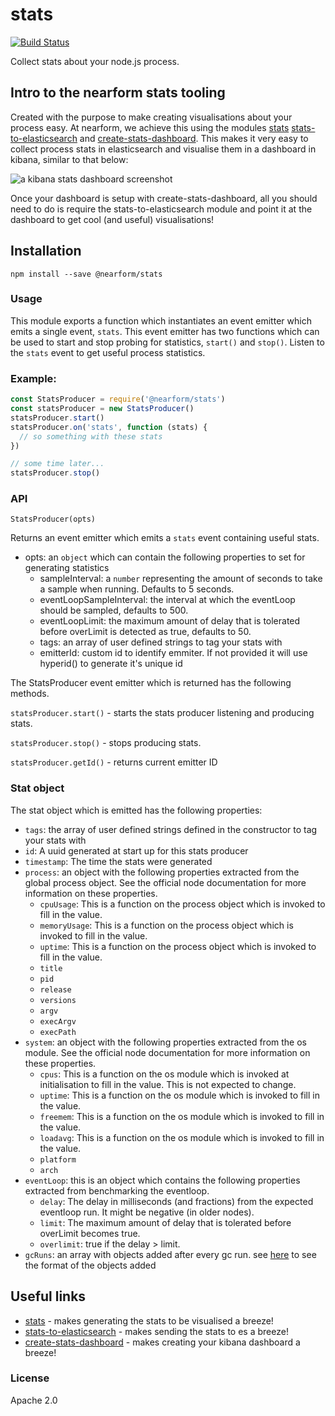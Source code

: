 # stats

[![Build Status](https://travis-ci.org/nearform/stats.svg?branch=master)](https://travis-ci.org/nearform/stats)

Collect stats about your node.js process.

## Intro to the nearform stats tooling

Created with the purpose to make creating visualisations about your process easy. At nearform, we achieve this using the modules [stats](http://github.com/nearform/stats) [stats-to-elasticsearch](http://github.com/nearform/stats-to-elasticsearch) and [create-stats-dashboard](http://github.com/nearform/create-stats-dashboard). This makes it very easy to collect process stats in elasticsearch and visualise them in a dashboard in kibana, similar to that below:

<img src='./assets/dashboard-screenshot.png' alt='a kibana stats dashboard screenshot'>

Once your dashboard is setup with create-stats-dashboard, all you should need to do is require the stats-to-elasticsearch module and point it at the dashboard to get cool (and useful) visualisations!

## Installation

```
npm install --save @nearform/stats
```

### Usage

This module exports a function which instantiates an event emitter which emits a single event, `stats`. This event emitter has two functions which can be used to start and stop probing for statistics, `start()` and `stop()`. Listen to the `stats` event to get useful process statistics.

### Example:
```js
const StatsProducer = require('@nearform/stats')
const statsProducer = new StatsProducer()
statsProducer.start()
statsProducer.on('stats', function (stats) {
  // so something with these stats
})

// some time later...
statsProducer.stop()
```

### API

`StatsProducer(opts)`

Returns an event emitter which emits a `stats` event containing useful stats.

- opts: an `object` which can contain the following properties to set for generating statistics
  - sampleInterval: a `number` representing the amount of seconds to take a sample when running. Defaults to 5 seconds.
  - eventLoopSampleInterval: the interval at which the eventLoop should be sampled, defaults to 500.
  - eventLoopLimit: the maximum amount of delay that is tolerated before overLimit is detected as true, defaults to 50.
  - tags: an array of user defined strings to tag your stats with
  - emitterId: custom id to identify emmiter. If not provided it will use hyperid() to generate it's unique id

The StatsProducer event emitter which is returned has the following methods.

`statsProducer.start()` - starts the stats producer listening and producing stats.

`statsProducer.stop()` - stops producing stats.

`statsProducer.getId()` - returns current emitter ID

### Stat object

The stat object which is emitted has the following properties:

- `tags`: the array of user defined strings defined in the constructor to tag your stats with
- `id`: A uuid generated at start up for this stats producer
- `timestamp`: The time the stats were generated
- `process`: an object with the following properties extracted from the global process object. See the official node documentation for more information on these properties.
  - `cpuUsage`: This is a function on the process object which is invoked to fill in the value.
  - `memoryUsage`: This is a function on the process object which is invoked to fill in the value.
  - `uptime`: This is a function on the process object which is invoked to fill in the value.
  - `title`
  - `pid`
  - `release`
  - `versions`
  - `argv`
  - `execArgv`
  - `execPath`
- `system`: an object with the following properties extracted from the os module. See the official node documentation for more information on these properties.
  - `cpus`: This is a function on the os module which is invoked at initialisation to fill in the value. This is not expected to change.
  - `uptime`:  This is a function on the os module which is invoked to fill in the value.
  - `freemem`: This is a function on the os module which is invoked to fill in the value.
  - `loadavg`: This is a function on the os module which is invoked to fill in the value.
  - `platform`
  - `arch`
- `eventLoop`: this is an object which contains the following properties extracted from benchmarking the eventloop.
  - `delay`: The delay in milliseconds (and fractions) from the expected eventloop run. It might be negative (in older nodes).
  - `limit`: The maximum amount of delay that is tolerated before overLimit becomes true.
  - `overlimit`: true if the delay > limit.
- `gcRuns`: an array with objects added after every gc run. see [here](http://npm.im/gc-profiler) to see the format of the objects added

## Useful links

- [stats](http://github.com/nearform/stats) - makes generating the stats to be visualised a breeze!
- [stats-to-elasticsearch](http://github.com/nearform/stats-to-elasticsearch) - makes sending the stats to es a breeze!
- [create-stats-dashboard](http://github.com/nearform/create-stats-dashboard) - makes creating your kibana dashboard a breeze!

### License

Apache 2.0
